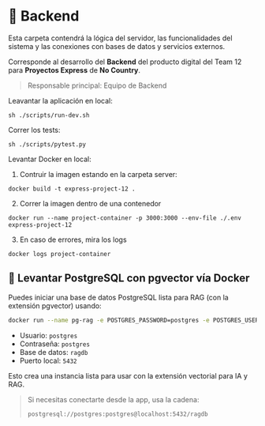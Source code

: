# 🔧 Backend

Esta carpeta contendrá la lógica del servidor, las funcionalidades del sistema y las conexiones con bases de datos y servicios externos.

Corresponde al desarrollo del **Backend** del producto digital del Team 12 para **Proyectos Express** de **No Country**.

> Responsable principal: Equipo de Backend

Leavantar la aplicación en local:

```
sh ./scripts/run-dev.sh
```

Correr los tests:

```
sh ./scripts/pytest.py
```

Levantar Docker en local:

1. Contruir la imagen estando en la carpeta server:

```
docker build -t express-project-12 .
```

2. Correr la imagen dentro de una contenedor
```
docker run --name project-container -p 3000:3000 --env-file ./.env express-project-12
```

3. En caso de errores, mira los logs
```
docker logs project-container
```

## 🐳 Levantar PostgreSQL con pgvector vía Docker

Puedes iniciar una base de datos PostgreSQL lista para RAG (con la extensión pgvector) usando:

```bash
docker run --name pg-rag -e POSTGRES_PASSWORD=postgres -e POSTGRES_USER=postgres -e POSTGRES_DB=ragdb -p 5432:5432 -d ankane/pgvector
```

- Usuario: `postgres`
- Contraseña: `postgres`
- Base de datos: `ragdb`
- Puerto local: `5432`

Esto crea una instancia lista para usar con la extensión vectorial para IA y RAG.

> Si necesitas conectarte desde la app, usa la cadena:
> 
> `postgresql://postgres:postgres@localhost:5432/ragdb`
